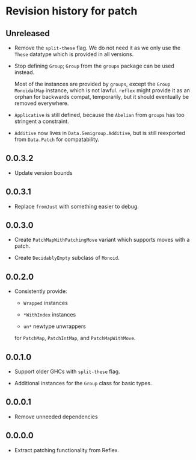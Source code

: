 # Revision history for patch

## Unreleased

* Remove the `split-these` flag.
  We do not need it as we only use the `These` datatype which is provided in all versions.

* Stop defining `Group`; `Group` from the `groups` package can be used instead.

  Most of the instances are provided by `groups`, except the `Group
  MonoidalMap` instance, which is not lawful.  `reflex` might provide it as an
  orphan for backwards compat, temporarily, but it should eventually be removed
  everywhere.

* `Applicative` is still defined, because the `Abelian` from `groups` has too
  stringent a constraint.

* `Additive` now lives in `Data.Semigroup.Additive`, but is still reexported
  from `Data.Patch` for compatability.

## 0.0.3.2

* Update version bounds

## 0.0.3.1

* Replace `fromJust` with something easier to debug.

## 0.0.3.0

* Create `PatchMapWithPatchingMove` variant which supports moves with a patch.

* Create `DecidablyEmpty` subclass of `Monoid`.

## 0.0.2.0

* Consistently provide:

   - `Wrapped` instances

   - `*WithIndex` instances

   - `un*` newtype unwrappers

  for `PatchMap`, `PatchIntMap`, and `PatchMapWithMove`.

## 0.0.1.0

* Support older GHCs with `split-these` flag.

* Additional instances for the `Group` class for basic types.

## 0.0.0.1

* Remove unneeded dependencies

## 0.0.0.0

* Extract patching functionality from Reflex.

